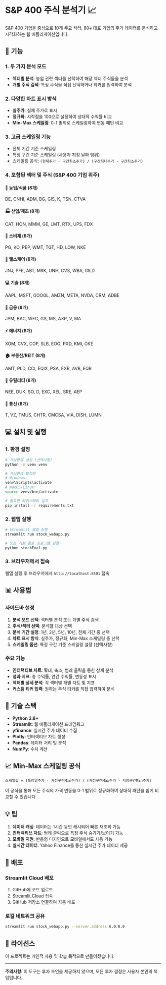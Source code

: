# S&P 400 주식 분석기 📈

S&P 400 기업을 중심으로 10개 주요 섹터, 80+ 대표 기업의 주가 데이터를 분석하고 시각화하는 웹 애플리케이션입니다.

## 🚀 기능

### 1. **두 가지 분석 모드**
- **섹터별 분석**: 농업 관련 섹터를 선택하여 해당 섹터 주식들을 분석
- **개별 주식 검색**: 특정 주식을 직접 선택하거나 티커를 입력하여 분석

### 2. **다양한 차트 표시 방식**
- **실주가**: 실제 주가로 표시
- **정규화**: 시작점을 100으로 설정하여 상대적 수익률 비교
- **Min-Max 스케일링**: 0-1 범위로 스케일링하여 변동 패턴 비교

### 3. **고급 스케일링 기능**
- 전체 기간 기준 스케일링
- 특정 구간 기준 스케일링 (사용자 지정 날짜 범위)
- 스케일링 공식: `(현재주가 - 구간최소주가) / (구간최대주가 - 구간최소주가)`

### 4. **포함된 섹터 및 주식 (S&P 400 기업 위주)**

#### 🌾 농업/식품 (8개)
DE, CNHI, ADM, BG, GIS, K, TSN, CTVA

#### 🏭 산업/제조 (8개)
CAT, HON, MMM, GE, LMT, RTX, UPS, FDX

#### 🛒 소비재 (8개)
PG, KO, PEP, WMT, TGT, HD, LOW, NKE

#### 🏥 헬스케어 (8개)
JNJ, PFE, ABT, MRK, UNH, CVS, WBA, GILD

#### 💻 기술 (8개)
AAPL, MSFT, GOOGL, AMZN, META, NVDA, CRM, ADBE

#### 🏦 금융 (8개)
JPM, BAC, WFC, GS, MS, AXP, V, MA

#### ⚡ 에너지 (8개)
XOM, CVX, COP, SLB, EOG, PXD, KMI, OKE

#### 🏠 부동산/REIT (8개)
AMT, PLD, CCI, EQIX, PSA, EXR, AVB, EQR

#### 🔌 유틸리티 (8개)
NEE, DUK, SO, D, EXC, XEL, SRE, AEP

#### 📱 통신 (8개)
T, VZ, TMUS, CHTR, CMCSA, VIA, DISH, LUMN

## 💻 설치 및 실행

### 1. 환경 설정
```bash
# 가상환경 생성 (선택사항)
python -m venv venv

# 가상환경 활성화
# Windows:
venv\Scripts\activate
# macOS/Linux:
source venv/bin/activate

# 필요한 라이브러리 설치
pip install -r requirements.txt
```

### 2. 웹앱 실행
```bash
# Streamlit 웹앱 실행
streamlit run stock_webapp.py

# 또는 기본 콘솔 프로그램 실행
python stockEval.py
```

### 3. 브라우저에서 접속
웹앱 실행 후 브라우저에서 `http://localhost:8501` 접속

## 📊 사용법

### 사이드바 설정
1. **분석 모드 선택**: 섹터별 분석 또는 개별 주식 검색
2. **주식/섹터 선택**: 분석할 대상 선택
3. **분석 기간 설정**: 1년, 2년, 5년, 10년, 전체 기간 중 선택
4. **차트 표시 방식**: 실주가, 정규화, Min-Max 스케일링 중 선택
5. **스케일링 옵션**: 특정 구간 기준 스케일링 설정 (선택사항)

### 주요 기능
- **인터랙티브 차트**: 확대, 축소, 범례 클릭을 통한 상세 분석
- **성과 지표**: 총 수익률, 연간 수익률, 변동성 표시
- **섹터별 상세 분석**: 각 섹터별 개별 차트 및 지표
- **커스텀 티커 입력**: 원하는 주식 티커를 직접 입력하여 분석

## 🔧 기술 스택

- **Python 3.8+**
- **Streamlit**: 웹 애플리케이션 프레임워크
- **yfinance**: 실시간 주가 데이터 수집
- **Plotly**: 인터랙티브 차트 생성
- **Pandas**: 데이터 처리 및 분석
- **NumPy**: 수치 계산

## 📈 Min-Max 스케일링 공식

```
스케일값 = (특정일주가 - 지정구간Min주가) / (지정구간Max주가 - 지정구간Min주가)
```

이 공식을 통해 모든 주식의 가격 변동을 0-1 범위로 정규화하여 상대적 패턴을 쉽게 비교할 수 있습니다.

## 💡 팁

1. **데이터 캐싱**: 데이터는 1시간 동안 캐시되어 빠른 재조회 가능
2. **인터랙티브 차트**: 범례 클릭으로 특정 주식 숨기기/보이기 가능
3. **모바일 지원**: 반응형 디자인으로 모바일에서도 사용 가능
4. **실시간 데이터**: Yahoo Finance를 통한 실시간 주가 데이터 제공

## 🚀 배포

### Streamlit Cloud 배포
1. GitHub에 코드 업로드
2. [Streamlit Cloud](https://streamlit.io/cloud) 접속
3. GitHub 저장소 연결하여 자동 배포

### 로컬 네트워크 공유
```bash
streamlit run stock_webapp.py --server.address 0.0.0.0
```

## 📄 라이선스

이 프로젝트는 개인적 사용 및 학습 목적으로 만들어졌습니다.

---
**주의사항**: 이 도구는 투자 조언을 제공하지 않으며, 모든 투자 결정은 사용자 본인의 책임입니다.
